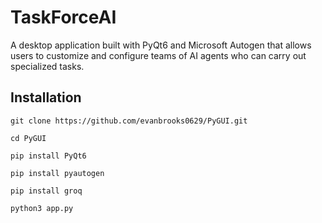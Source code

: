 # TaskForceAI

A desktop application built with PyQt6 and Microsoft Autogen that allows users to customize and configure teams of AI agents who can carry out specialized tasks.

## Installation

```git clone https://github.com/evanbrooks0629/PyGUI.git```

```cd PyGUI```

```pip install PyQt6```

```pip install pyautogen```

```pip install groq```

```python3 app.py```
